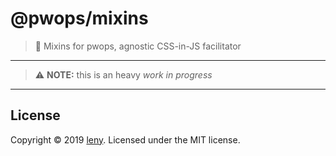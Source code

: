 # @pwops/mixins

> 🍃 Mixins for pwops, agnostic CSS-in-JS facilitator

* * *

> ⚠️ **NOTE:** this is an heavy *work in progress*

* * *

## License

Copyright © 2019 [leny](https://leny.me).
Licensed under the MIT license.
